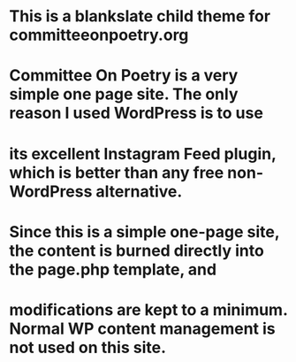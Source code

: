 # This is a blankslate child theme for committeeonpoetry.org
#
# Committee On Poetry is a very simple one page site. The only reason I used WordPress is to use
# its excellent Instagram Feed plugin, which is better than any free non-WordPress alternative.
#
# Since this is a simple one-page site, the content is burned directly into the page.php template, and 
# modifications are kept to a minimum. Normal WP content management is not used on this site.
#

